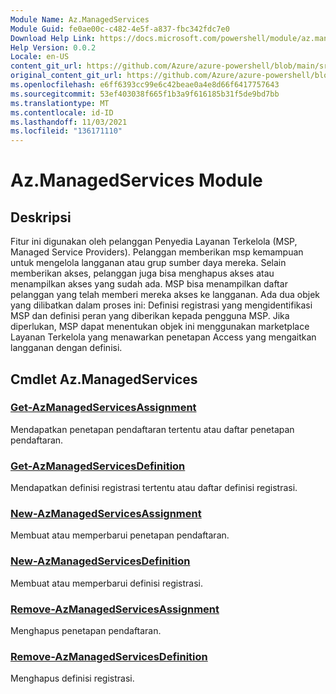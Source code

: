 ```yaml
---
Module Name: Az.ManagedServices
Module Guid: fe0ae00c-c482-4e5f-a837-fbc342fdc7e0
Download Help Link: https://docs.microsoft.com/powershell/module/az.managedservices
Help Version: 0.0.2
Locale: en-US
content_git_url: https://github.com/Azure/azure-powershell/blob/main/src/ManagedServices/ManagedServices/help/Az.ManagedServices.md
original_content_git_url: https://github.com/Azure/azure-powershell/blob/main/src/ManagedServices/ManagedServices/help/Az.ManagedServices.md
ms.openlocfilehash: e6ff6393cc99e6c42beae0a4e8d66f6417757643
ms.sourcegitcommit: 53ef403038f665f1b3a9f616185b31f5de9bd7bb
ms.translationtype: MT
ms.contentlocale: id-ID
ms.lasthandoff: 11/03/2021
ms.locfileid: "136171110"
---
```

# Az.ManagedServices Module
## Deskripsi
Fitur ini digunakan oleh pelanggan Penyedia Layanan Terkelola (MSP, Managed Service Providers). Pelanggan memberikan msp kemampuan untuk mengelola langganan atau grup sumber daya mereka. Selain memberikan akses, pelanggan juga bisa menghapus akses atau menampilkan akses yang sudah ada. MSP bisa menampilkan daftar pelanggan yang telah memberi mereka akses ke langganan. Ada dua objek yang dilibatkan dalam proses ini: Definisi registrasi yang mengidentifikasi MSP dan definisi peran yang diberikan kepada pengguna MSP. Jika diperlukan, MSP dapat menentukan objek ini menggunakan marketplace Layanan Terkelola yang menawarkan penetapan Access yang mengaitkan langganan dengan definisi.

## Cmdlet Az.ManagedServices
### [Get-AzManagedServicesAssignment](Get-AzManagedServicesAssignment.md)
Mendapatkan penetapan pendaftaran tertentu atau daftar penetapan pendaftaran.

### [Get-AzManagedServicesDefinition](Get-AzManagedServicesDefinition.md)
Mendapatkan definisi registrasi tertentu atau daftar definisi registrasi.

### [New-AzManagedServicesAssignment](New-AzManagedServicesAssignment.md)
Membuat atau memperbarui penetapan pendaftaran.

### [New-AzManagedServicesDefinition](New-AzManagedServicesDefinition.md)
Membuat atau memperbarui definisi registrasi.

### [Remove-AzManagedServicesAssignment](Remove-AzManagedServicesAssignment.md)
Menghapus penetapan pendaftaran.

### [Remove-AzManagedServicesDefinition](Remove-AzManagedServicesDefinition.md)
Menghapus definisi registrasi.
